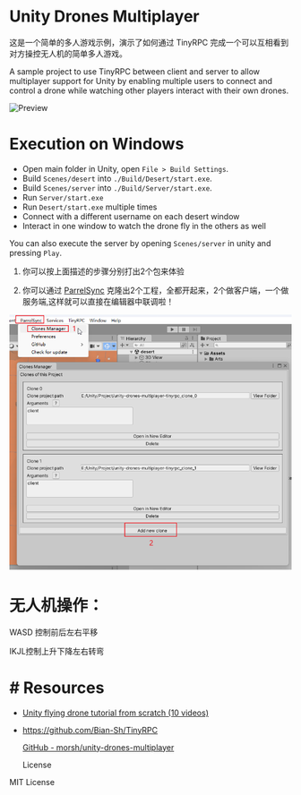 # Unity Drones Multiplayer

这是一个简单的多人游戏示例，演示了如何通过 TinyRPC 完成一个可以互相看到对方操控无人机的简单多人游戏。



A sample project to use TinyRPC  between client and server to allow multiplayer support for Unity by enabling multiple users to connect and control a drone while watching other players interact with their own drones.



![Preview](./docs/preview.gif)

# Execution on Windows

* Open main folder in Unity, open `File > Build Settings`.
* Build `Scenes/desert` into `./Build/Desert/start.exe`.
* Build `Scenes/server` into `./Build/Server/start.exe`.
* Run `Server/start.exe`
* Run `Desert/start.exe` multiple times
* Connect with a different username on each desert window
* Interact in one window to watch the drone fly in the others as well

You can also execute the server by opening `Scenes/server` in unity and pressing `Play`.

1. 你可以按上面描述的步骤分别打出2个包来体验

2. 你可以通过 [ParrelSync](https://github.com/VeriorPies/ParrelSync) 克隆出2个工程，全都开起来，2个做客户端，一个做服务端,这样就可以直接在编辑器中联调啦！

![](docs/parrellsync.png)

# 无人机操作：

WASD 控制前后左右平移

IKJL控制上升下降左右转弯



 

# # Resources

* [Unity flying drone tutorial from scratch (10 videos)](https://www.youtube.com/watch?v=3R_V4gqTs_I)
* https://github.com/Bian-Sh/TinyRPC
  
  [GitHub - morsh/unity-drones-multiplayer](https://github.com/morsh/unity-drones-multiplayer)
  
  
  
  
  
  License

MIT License